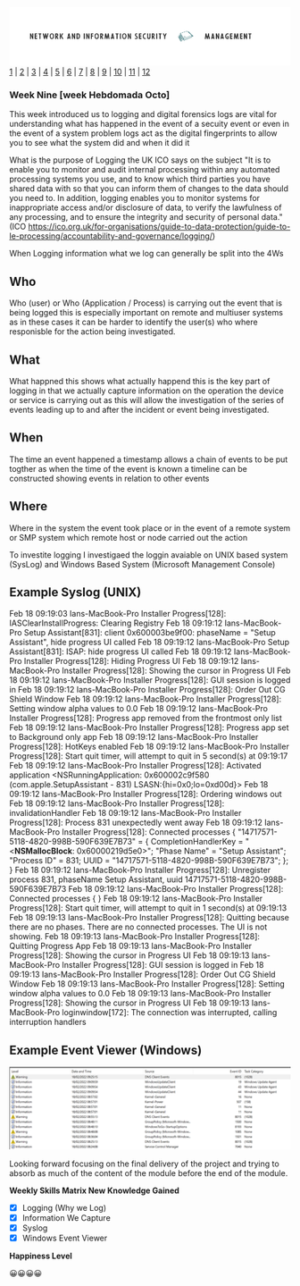 ![Logo](Images/PCOM7E.png)
[1](/MyPortfolio/PCOM7E/Unit01.html) | [2](/MyPortfolio/PCOM7E/Unit02.html) | [3](/MyPortfolio/PCOM7E/Unit03.html) | [4](/MyPortfolio/PCOM7E/Unit04.html) | [5](/MyPortfolio/PCOM7E/Unit05.html) | [6](/MyPortfolio/PCOM7E/Unit06.html) | [7](/MyPortfolio/PCOM7E/Unit07.html) | [8](/MyPortfolio/PCOM7E/Unit08.html) | [9](/MyPortfolio/PCOM7E/Unit09.html) | [10](/MyPortfolio/PCOM7E/Unit10.html) | [11](/MyPortfolio/PCOM7E/Unit11.html) | [12](/MyPortfolio/PCOM7E/Unit12.html)
### Week Nine [week Hebdomada Octo]

This week introduced us to logging and digital forensics logs are vital for understanding what has happened in the event of a secuity event or even in the event of a system problem logs act as the digital fingerprints to allow you to see what the system did and when it did it

What is the purpose of Logging the UK ICO says on the subject "It is to enable you to monitor and audit internal processing within any automated processing systems you use, and to know which third parties you have shared data with so that you can inform them of changes to the data should you need to. In addition, logging enables you to monitor systems for inappropriate access and/or disclosure of data, to verify the lawfulness of any processing, and to ensure the integrity and security of personal data." (ICO https://ico.org.uk/for-organisations/guide-to-data-protection/guide-to-le-processing/accountability-and-governance/logging/)

When Logging information what we log can generally be split into the 4Ws 

## Who ##
Who (user) or Who (Application / Process) is carrying out the event that is being logged this is especially important on remote and multiuser systems as in these cases it can be harder to identify the user(s) who where responisble for the action being investigated.

## What ##
What happned this shows what actually happend this is the key part of logging in that we actually capture information on the operation the device or service is carrying out as this will allow the investigation of the series of events leading up to and after the incident or event being investigated.

## When ##
The time an event happened a timestamp allows a chain of events to be put togther as when the time of the event is known a timeline can be constructed showing events in relation to other events

## Where ##
Where in the system the event took place or in the event of a remote system or SMP system which remote host or node carried out the action

To investite logging I investigaed the loggin avaiable on UNIX based system (SysLog) and Windows Based System (Microsoft Management Console)

## Example Syslog (UNIX) ##

Feb 18 09:19:03 Ians-MacBook-Pro Installer Progress[128]: IASClearInstallProgress: Clearing Registry Feb 18 09:19:12 Ians-MacBook-Pro Setup Assistant[831]: client 0x600003be9f00: phaseName = "Setup Assistant", hide progress UI called Feb 18 09:19:12 Ians-MacBook-Pro Setup Assistant[831]: ISAP: hide progress UI called Feb 18 09:19:12 Ians-MacBook-Pro Installer Progress[128]: Hiding Progress UI Feb 18 09:19:12 Ians-MacBook-Pro Installer Progress[128]: Showing the cursor in Progress UI Feb 18 09:19:12 Ians-MacBook-Pro Installer Progress[128]: GUI session is logged in Feb 18 09:19:12 Ians-MacBook-Pro Installer Progress[128]: Order Out CG Shield Window Feb 18 09:19:12 Ians-MacBook-Pro Installer Progress[128]: Setting window alpha values to 0.0 Feb 18 09:19:12 Ians-MacBook-Pro Installer Progress[128]: Progress app removed from the frontmost only list Feb 18 09:19:12 Ians-MacBook-Pro Installer Progress[128]: Progress app set to Background only app Feb 18 09:19:12 Ians-MacBook-Pro Installer Progress[128]: HotKeys enabled Feb 18 09:19:12 Ians-MacBook-Pro Installer Progress[128]: Start quit timer, will attempt to quit in 5 second(s) at 09:19:17 Feb 18 09:19:12 Ians-MacBook-Pro Installer Progress[128]: Activated application <NSRunningApplication: 0x600002c9f580 (com.apple.SetupAssistant - 831) LSASN:{hi=0x0;lo=0xd00d}> Feb 18 09:19:12 Ians-MacBook-Pro Installer Progress[128]: Ordering windows out Feb 18 09:19:12 Ians-MacBook-Pro Installer Progress[128]: invalidationHandler Feb 18 09:19:12 Ians-MacBook-Pro Installer Progress[128]: Process 831 unexpectedly went away Feb 18 09:19:12 Ians-MacBook-Pro Installer Progress[128]: Connected processes {
	    "14717571-5118-4820-998B-590F639E7B73" =     {
	        CompletionHandlerKey = "<__NSMallocBlock__: 0x60000219d5e0>";
	        "Phase Name" = "Setup Assistant";
	        "Process ID" = 831;
	        UUID = "14717571-5118-4820-998B-590F639E7B73";
	    };
	}
Feb 18 09:19:12 Ians-MacBook-Pro Installer Progress[128]: Unregister process 831, phaseName Setup Assistant, uuid 14717571-5118-4820-998B-590F639E7B73
Feb 18 09:19:12 Ians-MacBook-Pro Installer Progress[128]: Connected processes {
	}
Feb 18 09:19:12 Ians-MacBook-Pro Installer Progress[128]: Start quit timer, will attempt to quit in 1 second(s) at 09:19:13 Feb 18 09:19:13 Ians-MacBook-Pro Installer Progress[128]: Quitting because there are no phases. There are no connected processes. The UI is not showing.
Feb 18 09:19:13 Ians-MacBook-Pro Installer Progress[128]: Quitting Progress App Feb 18 09:19:13 Ians-MacBook-Pro Installer Progress[128]: Showing the cursor in Progress UI Feb 18 09:19:13 Ians-MacBook-Pro Installer Progress[128]: GUI session is logged in Feb 18 09:19:13 Ians-MacBook-Pro Installer Progress[128]: Order Out CG Shield Window Feb 18 09:19:13 Ians-MacBook-Pro Installer Progress[128]: Setting window alpha values to 0.0 Feb 18 09:19:13 Ians-MacBook-Pro Installer Progress[128]: Showing the cursor in Progress UI Feb 18 09:19:13 Ians-MacBook-Pro loginwindow[172]: The connection was interrupted, calling interruption handlers

## Example Event Viewer (Windows) ##

![Logo](Images/MMC.PNG)

Looking forward focusing on the final delivery of the project and trying to absorb as much of the content of the module before the end of the module.

**Weekly Skills Matrix New Knowledge Gained**

- [x] Logging (Why we Log)
- [X] Information We Capture
- [X] Syslog
- [X] Windows Event Viewer

**Happiness Level**

😀😀😀😀
